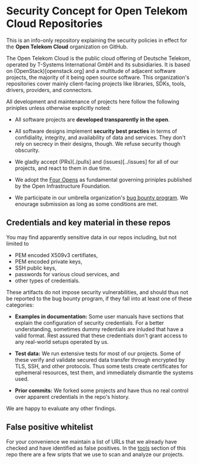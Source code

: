 # Security Concept for Open Telekom Cloud Repositories

This is an info-only repository explaining the security policies in
effect for the **Open Telekom Cloud** organization on GitHub.

The Open Telekom Cloud is the public cloud offering of Deutsche
Telekom, operated by T-Systems International GmbH and its
subsidiaries. It is based on (OpenStack)[openstack.org] and a multitude of adjacent
software projects, the majority of it being open source software. This
organization's repositories cover mainly client-facing projects like
libraries, SDKs, tools, drivers, providers, and connectors.

All development and maintenance of projects here follow the following
priniples unless otherwise explicitly noted:

* All software projects are **developed transparently in the open**.

* All software designs implement **security best practies** in terms of
  confidiality, integrity, and availability of data and services. They
  don't rely on secrecy in their designs, though. We refuse security
  though obscurity.

* We gladly accept (PRs)[./pulls] and (issues)[../issues] for all of our projects, and react
  to them in due time.

* We adopt the [Four Opens](https://www.openstack.org/four-opens/) as
  fundamental governing priniples published by the Open Infrastructure
  Foundation.

* We participate in our umbrella organization's [bug bounty
  program](https://www.telekom.com/en/corporate-responsibility/data-protection-data-security/security/details/closing-security-gaps-360054). We
  enourage submission as long as some conditions are met.


## Credentials and key material in these repos

You may find apparently sensitive data in our repos including, but not limited to

* PEM encoded X509v3 certifiates,
* PEM encoded private keys,
* SSH public keys,
* passwords for various cloud services, and
* other types of credentials.

These artifacts do not impose security vulnerabilities, and should
thus not be reported to the bug bounty program, if they fall into at
least one of these categories:

* **Examples in documentation:** Some user manuals have sections that
  explain the configuration of security credentials. For a better
  understanding, sometimes dummy redentials are inluded that have a
  valid format. Rest assured that these credentials don't grant access
  to any real-world setups operated by us.

* **Test data:** We run extensive tests for most of our projects. Some of
  these verify and validate secured data transfer through encrypted by
  TLS, SSH, and other protocols. Thus some tests create certificates
  for ephemeral resources, test them, and immediately dismantle the
  systems used.

* **Prior commits:** We forked some projects and have thus no real control
  over apparent credentials in the repo's history.

We are happy to evaluate any other findings.


## False positive whitelist

For your convenience we maintain a list of URLs that we already have
checked and have identified as false positives. In the
[tools](./tools) section of this repo there are a few sripts that we
use to scan and analyze our projects.
